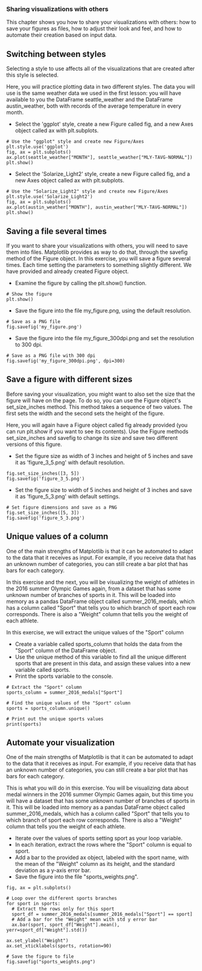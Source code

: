 ### Sharing visualizations with others

This chapter shows you how to share your visualizations with others: how to save your figures as files, how to adjust their look and feel, and how to automate their creation based on input data.

## Switching between styles

Selecting a style to use affects all of the visualizations that are created after this style is selected.

Here, you will practice plotting data in two different styles. The data you will use is the same weather data we used in the first lesson: you will have available to you the DataFrame seattle_weather and the DataFrame austin_weather, both with records of the average temperature in every month.

- Select the 'ggplot' style, create a new Figure called fig, and a new Axes object called ax with plt.subplots.

```
# Use the "ggplot" style and create new Figure/Axes
plt.style.use('ggplot')
fig, ax = plt.subplots()
ax.plot(seattle_weather["MONTH"], seattle_weather["MLY-TAVG-NORMAL"])
plt.show()
```

- Select the 'Solarize_Light2' style, create a new Figure called fig, and a new Axes object called ax with plt.subplots.

```
# Use the "Solarize_Light2" style and create new Figure/Axes
plt.style.use('Solarize_Light2')
fig, ax = plt.subplots()
ax.plot(austin_weather["MONTH"], austin_weather["MLY-TAVG-NORMAL"])
plt.show()
```

## Saving a file several times

If you want to share your visualizations with others, you will need to save them into files. Matplotlib provides as way to do that, through the savefig method of the Figure object. In this exercise, you will save a figure several times. Each time setting the parameters to something slightly different. We have provided and already created Figure object.

- Examine the figure by calling the plt.show() function.

```
# Show the figure
plt.show()
```

- Save the figure into the file my_figure.png, using the default resolution.

```
# Save as a PNG file
fig.savefig('my_figure.png')
```

- Save the figure into the file my_figure_300dpi.png and set the resolution to 300 dpi.

```
# Save as a PNG file with 300 dpi
fig.savefig('my_figure_300dpi.png', dpi=300)
```

## Save a figure with different sizes

Before saving your visualization, you might want to also set the size that the figure will have on the page. To do so, you can use the Figure object's set_size_inches method. This method takes a sequence of two values. The first sets the width and the second sets the height of the figure.

Here, you will again have a Figure object called fig already provided (you can run plt.show if you want to see its contents). Use the Figure methods set_size_inches and savefig to change its size and save two different versions of this figure.

- Set the figure size as width of 3 inches and height of 5 inches and save it as 'figure_3_5.png' with default resolution.

```
fig.set_size_inches([3, 5])
fig.savefig('figure_3_5.png')
```

- Set the figure size to width of 5 inches and height of 3 inches and save it as 'figure_5_3.png' with default settings.

```
# Set figure dimensions and save as a PNG
fig.set_size_inches([5, 3])
fig.savefig('figure_5_3.png')
```

## Unique values of a column

One of the main strengths of Matplotlib is that it can be automated to adapt to the data that it receives as input. For example, if you receive data that has an unknown number of categories, you can still create a bar plot that has bars for each category.

In this exercise and the next, you will be visualizing the weight of athletes in the 2016 summer Olympic Games again, from a dataset that has some unknown number of branches of sports in it. This will be loaded into memory as a pandas DataFrame object called summer_2016_medals, which has a column called "Sport" that tells you to which branch of sport each row corresponds. There is also a "Weight" column that tells you the weight of each athlete.

In this exercise, we will extract the unique values of the "Sport" column

- Create a variable called sports_column that holds the data from the "Sport" column of the DataFrame object.
- Use the unique method of this variable to find all the unique different sports that are present in this data, and assign these values into a new variable called sports.
- Print the sports variable to the console.

```
# Extract the "Sport" column
sports_column = summer_2016_medals["Sport"]

# Find the unique values of the "Sport" column
sports = sports_column.unique()

# Print out the unique sports values
print(sports)
```

## Automate your visualization

One of the main strengths of Matplotlib is that it can be automated to adapt to the data that it receives as input. For example, if you receive data that has an unknown number of categories, you can still create a bar plot that has bars for each category.

This is what you will do in this exercise. You will be visualizing data about medal winners in the 2016 summer Olympic Games again, but this time you will have a dataset that has some unknown number of branches of sports in it. This will be loaded into memory as a pandas DataFrame object called summer_2016_medals, which has a column called "Sport" that tells you to which branch of sport each row corresponds. There is also a "Weight" column that tells you the weight of each athlete.

- Iterate over the values of sports setting sport as your loop variable.
- In each iteration, extract the rows where the "Sport" column is equal to sport.
- Add a bar to the provided ax object, labeled with the sport name, with the mean of the "Weight" column as its height, and the standard deviation as a y-axis error bar.
- Save the figure into the file "sports_weights.png".

```
fig, ax = plt.subplots()

# Loop over the different sports branches
for sport in sports:
  # Extract the rows only for this sport
  sport_df = summer_2016_medals[summer_2016_medals["Sport"] == sport]
  # Add a bar for the "Weight" mean with std y error bar
  ax.bar(sport, sport_df["Weight"].mean(), yerr=sport_df["Weight"].std())

ax.set_ylabel("Weight")
ax.set_xticklabels(sports, rotation=90)

# Save the figure to file
fig.savefig("sports_weights.png")
```